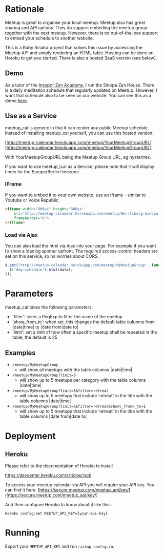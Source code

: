 # Rationale

Meetup is great to organise your local meetup. Meetup also has great sharing
and API options. They do support embeding the meetup group together with the
next meetup. However, there is no out-of-the-box support to embed your
schedule to another website.

This is a Ruby Sinatra project that solves this issue by accessing the
Meetup API and simply rendering an HTML table. Hosting can be done on
Heroku to get you started. There is also a hosted SaaS version (see below).

## Demo

As a tutor of the [Insopor Zen Academy](http://insopor-zen-academy.com), I run
the Sinopa Zen House. There is a daily meditation schedule that regularly
updated on Meetup. However, I want that schedule also to be seen on our
website. You can see this as a demo
[here](insopor-zen-academy.com/zen-meditation-schedule/).

## Use as a Service

meetup\_cal is generic in that it can render any public Meetup schedule. Instead
of installing meetup\_cal yourself, you can use this hosted version:

[http://meetup-calendar.herokuapp.com/meetup/YourMeetupGroupURL](http://meetup-calendar.herokuapp.com/meetup/YourMeetupGroupURL)

With YourMeetupGroupURL being the Meetup Group URL, eg nystartrek.

If you want to use meetup_\cal as a Service, please note that it will display
times for the Europe/Berlin timezone.

### iFrame

If you want to embed it to your own website, use an iframe - similar to
Youtube or Voice Republic:

```html
<iframe width="800px" height="800px"
    src="http://meetup-calendar.herokuapp.com/meetup/Herrliberg-Sinopa-Zen-House-Meditation"
    frameborder="0">
</iframe>
```
### Load via Ajax

You can also load the html via Ajax into your page. For example if you
want to show a loading spinner upfront. The required access-control
headers are set on this service, so no worries about CORS.

```javascript
$.get("http://meetup-calendar.herokuapp.com/meetup/MyMeetupGroup", function(data) {
  $("#my-schedule").html(data);
});
```
# Parameters

meetup\_cal takes the following parameters:

* 'filter': takes a RegExp to filter the name of the meetup
* 'show\_from\_to': when set, this changes the default table columns from |date|time| to |date from|date to|
* 'limit': set a limit of how often a specific meetup shall be repeated in the table, the default is 25

## Examples

* `/meetup/MyMeetupGroup`
  * will show all meetups with the table columns |date|time|
* `/meetup/MyMeetupGroup?limit=5`
  * will show up to 5 meetups per category with the table columns |date|time|
* `/meetup/MyMeetupGroup?limit=5&filter=retreat`
  * will show up to 5 meetups that include 'retreat' in the title with the table columns |date|time|
* `/meetup/MyMeetupGroup?limit=5&filter=retreat&show\_from\_to=1`
  * will show up to 5 meetups that include 'retreat' in the title with the table columns |date from|date to|

# Deployment

## Heroku

Please refer to the documentation of Heroku to install

https://devcenter.heroku.com/articles/rack

To access your meetup calendar via API you will require your API
key. You can find it here:
[https://secure.meetup.com/meetup_api/key/](https://secure.meetup.com/meetup_api/key/)

And then configure Heroku to know about it like this:

`heroku config:set MEETUP_API_KEY=[your-api-key]`

# Running

Export your `MEETUP_API_KEY` and run `rackup config.ru`.
